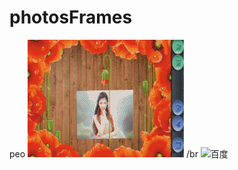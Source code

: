 # photosFrames
peo
![效果图](https://github.com/youyuanme/photosFrames/blob/master/iamges/device-2016-10-31-175503_36-118.gif?raw=true)
/br
![百度](http://www.baidu.com/img/bdlogo.png)
